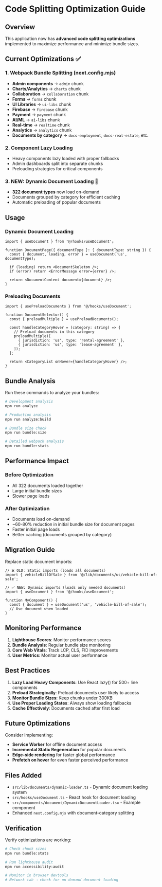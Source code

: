 # Code Splitting Optimization Guide

## Overview

This application now has **advanced code splitting optimizations** implemented to maximize performance and minimize bundle sizes.

## Current Optimizations ✅

### 1. **Webpack Bundle Splitting** (next.config.mjs)
- **Admin components** → `admin` chunk
- **Charts/Analytics** → `charts` chunk  
- **Collaboration** → `collaboration` chunk
- **Forms** → `forms` chunk
- **UI Libraries** → `ui-libs` chunk
- **Firebase** → `firebase` chunk
- **Payment** → `payment` chunk
- **AI/ML** → `ai-libs` chunk
- **Real-time** → `realtime` chunk
- **Analytics** → `analytics` chunk
- **Documents by category** → `docs-employment`, `docs-real-estate`, etc.

### 2. **Component Lazy Loading**
- Heavy components lazy loaded with proper fallbacks
- Admin dashboards split into separate chunks
- Preloading strategies for critical components

### 3. **NEW: Dynamic Document Loading** 🚀
- **322 document types** now load on-demand
- Documents grouped by category for efficient caching
- Automatic preloading of popular documents

## Usage

### Dynamic Document Loading

```tsx
import { useDocument } from '@/hooks/useDocument';

function DocumentPage({ documentType }: { documentType: string }) {
  const { document, loading, error } = useDocument('us', documentType);
  
  if (loading) return <DocumentSkeleton />;
  if (error) return <ErrorMessage error={error} />;
  
  return <DocumentContent document={document} />;
}
```

### Preloading Documents

```tsx
import { usePreloadDocuments } from '@/hooks/useDocument';

function DocumentSelector() {
  const { preloadMultiple } = usePreloadDocuments();
  
  const handleCategoryHover = (category: string) => {
    // Preload documents in this category
    preloadMultiple([
      { jurisdiction: 'us', type: 'rental-agreement' },
      { jurisdiction: 'us', type: 'lease-agreement' },
    ]);
  };
  
  return <CategoryList onHover={handleCategoryHover} />;
}
```

## Bundle Analysis

Run these commands to analyze your bundles:

```bash
# Development analysis
npm run analyze

# Production analysis  
npm run analyze:build

# Bundle size check
npm run bundle:size

# Detailed webpack analysis
npm run bundle:stats
```

## Performance Impact

### Before Optimization
- All 322 documents loaded together
- Large initial bundle sizes
- Slower page loads

### After Optimization  
- Documents load on-demand
- ~60-80% reduction in initial bundle size for document pages
- Faster initial page loads
- Better caching (documents grouped by category)

## Migration Guide

Replace static document imports:

```tsx
// ❌ OLD: Static imports (loads all documents)
import { vehicleBillOfSale } from '@/lib/documents/us/vehicle-bill-of-sale';

// ✅ NEW: Dynamic imports (loads only needed documents)
import { useDocument } from '@/hooks/useDocument';

function MyComponent() {
  const { document } = useDocument('us', 'vehicle-bill-of-sale');
  // Use document when loaded
}
```

## Monitoring Performance

1. **Lighthouse Scores**: Monitor performance scores
2. **Bundle Analysis**: Regular bundle size monitoring
3. **Core Web Vitals**: Track LCP, CLS, FID improvements
4. **User Metrics**: Monitor actual user performance

## Best Practices

1. **Lazy Load Heavy Components**: Use React.lazy() for 500+ line components
2. **Preload Strategically**: Preload documents user likely to access
3. **Monitor Bundle Sizes**: Keep chunks under 300KB
4. **Use Proper Loading States**: Always show loading fallbacks
5. **Cache Effectively**: Documents cached after first load

## Future Optimizations

Consider implementing:
- **Service Worker** for offline document access
- **Incremental Static Regeneration** for popular documents  
- **Edge-side rendering** for faster global performance
- **Prefetch on hover** for even faster perceived performance

## Files Added

- `src/lib/documents/dynamic-loader.ts` - Dynamic document loading system
- `src/hooks/useDocument.ts` - React hook for document loading
- `src/components/document/DynamicDocumentLoader.tsx` - Example component
- Enhanced `next.config.mjs` with document-category splitting

## Verification

Verify optimizations are working:

```bash
# Check chunk sizes
npm run bundle:stats

# Run lighthouse audit
npm run accessibility:audit

# Monitor in browser devtools
# Network tab → check for on-demand document loading
```